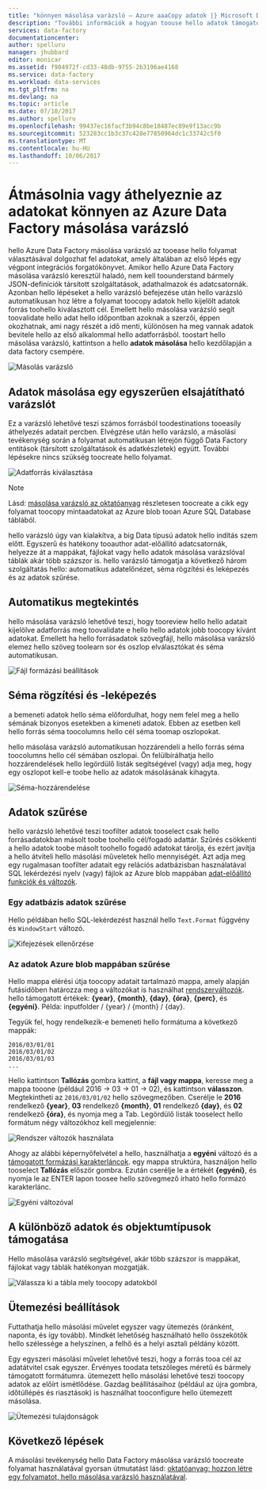 ```yaml
---
title: "könnyen másolása varázsló – Azure aaaCopy adatok |} Microsoft Docs"
description: "További információk a hogyan toouse hello adatok támogatott forrásokból toosinks Data Factory másolása varázsló toocopy adatait."
services: data-factory
documentationcenter: 
author: spelluru
manager: jhubbard
editor: monicar
ms.assetid: f904972f-cd33-48db-9755-2b3196ae4168
ms.service: data-factory
ms.workload: data-services
ms.tgt_pltfrm: na
ms.devlang: na
ms.topic: article
ms.date: 07/10/2017
ms.author: spelluru
ms.openlocfilehash: 99437ec16facf3b94c8be18487ec89e9f13acc9b
ms.sourcegitcommit: 523283cc1b3c37c428e77850964dc1c33742c5f0
ms.translationtype: MT
ms.contentlocale: hu-HU
ms.lasthandoff: 10/06/2017
---
```

# <a name="copy-or-move-data-easily-with-azure-data-factory-copy-wizard"></a>Átmásolnia vagy áthelyeznie az adatokat könnyen az Azure Data Factory másolása varázsló
hello Azure Data Factory másolása varázsló az tooease hello folyamat választásával dolgozhat fel adatokat, amely általában az első lépés egy végpont integrációs forgatókönyvet. Amikor hello Azure Data Factory másolása varázsló keresztül haladó, nem kell toounderstand bármely JSON-definíciók társított szolgáltatások, adathalmazok és adatcsatornák. Azonban hello lépéseket a hello varázsló befejezése után hello varázsló automatikusan hoz létre a folyamat toocopy adatok hello kijelölt adatok forrás toohello kiválasztott cél. Emellett hello másolása varázsló segít toovalidate hello adat hello időpontban azoknak a szerzői, éppen okozhatnak, ami nagy részét a idő menti, különösen ha meg vannak adatok bevitele hello az első alkalommal hello adatforrásból. toostart hello másolása varázsló, kattintson a hello **adatok másolása** hello kezdőlapján a data factory csempére.

![Másolás varázsló](./media/data-factory-copy-wizard/copy-data-wizard.png)

## <a name="an-intuitive-wizard-for-copying-data"></a>Adatok másolása egy egyszerűen elsajátítható varázslót
Ez a varázsló lehetővé teszi számos forrásból toodestinations tooeasily áthelyezés adatait percben. Elvégzése után hello varázsló, a másolási tevékenység során a folyamat automatikusan létrejön függő Data Factory entitások (társított szolgáltatások és adatkészletek) együtt. További lépésekre nincs szükség toocreate hello folyamat.   

![Adatforrás kiválasztása](./media/data-factory-copy-wizard/select-data-source-page.png)

> [!NOTE]
> Lásd: [másolása varázsló az oktatóanyag](data-factory-copy-data-wizard-tutorial.md) részletesen toocreate a cikk egy folyamat toocopy mintaadatokat az Azure blob tooan Azure SQL Database táblából. 
> 
> 

hello varázsló úgy van kialakítva, a big Data típusú adatok hello indítás szem előtt. Egyszerű és hatékony tooauthor adat-előállító adatcsatornák, helyezze át a mappákat, fájlokat vagy hello adatok másolása varázslóval táblák akár több százszor is. hello varázsló támogatja a következő három szolgáltatás hello: automatikus adatelőnézet, séma rögzítési és leképezés és az adatok szűrése. 

## <a name="automatic-data-preview"></a>Automatikus megtekintés
hello másolása varázsló lehetővé teszi, hogy tooreview hello hello adatait kijelölve adatforrás meg toovalidate e hello hello adatok jobb toocopy kívánt adatokat. Emellett ha hello forrásadatok szövegfájl, hello másolása varázsló elemez hello szöveg toolearn sor és oszlop elválasztókat és séma automatikusan. 

![Fájl formázási beállítások](./media/data-factory-copy-wizard/file-format-settings.png)

## <a name="schema-capture-and-mapping"></a>Séma rögzítési és -leképezés
a bemeneti adatok hello séma előfordulhat, hogy nem felel meg a hello sémának bizonyos esetekben a kimeneti adatok. Ebben az esetben kell hello forrás séma toocolumns hello cél séma toomap oszlopokat. 

hello másolása varázsló automatikusan hozzárendeli a hello forrás séma toocolumns hello cél sémában oszlopai. Ön felülbírálhatja hello hozzárendelések hello legördülő listák segítségével (vagy) adja meg, hogy egy oszlopot kell-e toobe hello az adatok másolásának kihagyta.   

![Séma-hozzárendelése](./media/data-factory-copy-wizard/schema-mapping.png)

## <a name="filtering-data"></a>Adatok szűrése
hello varázsló lehetővé teszi toofilter adatok tooselect csak hello forrásadatokban másolt toobe toohello cél/fogadó adattár. Szűrés csökkenti a hello adatok toobe másolt toohello fogadó adatokat tárolja, és ezért javítja a hello átviteli hello másolási műveletek hello mennyiségét. Azt adja meg egy rugalmasan toofilter adatait egy relációs adatbázisban használatával SQL lekérdezési nyelv (vagy) fájlok az Azure blob mappában [adat-előállító funkciók és változók](data-factory-functions-variables.md).   

### <a name="filtering-of-data-in-a-database"></a>Egy adatbázis adatok szűrése
Hello példában hello SQL-lekérdezést használ hello `Text.Format` függvény és `WindowStart` változó. 

![Kifejezések ellenőrzése](./media/data-factory-copy-wizard/validate-expressions.png)

### <a name="filtering-of-data-in-an-azure-blob-folder"></a>Az adatok Azure blob mappában szűrése
Hello mappa elérési útja toocopy adatait tartalmazó mappa, amely alapján futásidőben határozza meg a változókat is használhat [rendszerváltozók](data-factory-functions-variables.md#data-factory-system-variables). hello támogatott értékek: **{year}**, **{month}**, **{day}**, **{óra}**, **{perc}**, és **{egyéni}**. Példa: inputfolder / {year} / {month} / {day}.

Tegyük fel, hogy rendelkezik-e bemeneti hello formátuma a következő mappák:

    2016/03/01/01
    2016/03/01/02
    2016/03/01/03
    ...

Hello kattintson **Tallózás** gombra kattint, a **fájl vagy mappa**, keresse meg a mappa tooone (például 2016 -> 03 -> 01 -> 02), és kattintson **válasszon**. Megtekintheti az `2016/03/01/02` hello szövegmezőben. Cserélje le **2016** rendelkező **{year}**, **03** rendelkező **{month}**, **01** rendelkező **{day}**, és **02** rendelkező **{óra}**, és nyomja meg a Tab. Legördülő listák tooselect hello formátum négy változókhoz kell megjelennie:

![Rendszer változók használata](./media/data-factory-copy-wizard/blob-standard-variables-in-folder-path.png)   

Ahogy az alábbi képernyőfelvétel a hello, használhatja a **egyéni** változó és a [támogatott formázási karakterláncok](https://msdn.microsoft.com/library/8kb3ddd4.aspx). egy mappa struktúra, használjon hello tooselect **Tallózás** először gombra. Ezután cserélje le a értékét **{egyéni}**, és nyomja le az ENTER lapon toosee hello szövegmező írható hello formázó karakterlánc.     

![Egyéni változóval](./media/data-factory-copy-wizard/blob-custom-variables-in-folder-path.png)

## <a name="support-for-diverse-data-and-object-types"></a>A különböző adatok és objektumtípusok támogatása
Hello másolása varázsló segítségével, akár több százszor is mappákat, fájlokat vagy táblák hatékonyan mozgatják.

![Válassza ki a tábla mely toocopy adatokból](./media/data-factory-copy-wizard/select-tables-to-copy-data.png)

## <a name="scheduling-options"></a>Ütemezési beállítások
Futtathatja hello másolási művelet egyszer vagy ütemezés (óránként, naponta, és így tovább). Mindkét lehetőség használható hello összekötők hello szélessége a helyszínen, a felhő és a helyi asztali példány között.

Egy egyszeri másolási művelet lehetővé teszi, hogy a forrás tooa cél az adatátvitel csak egyszer. Érvényes toodata tetszőleges méretű és bármely támogatott formátumra. ütemezett hello másolási lehetővé teszi toocopy adatok az előírt ismétlődése. Gazdag beállításaihoz (például az újra gombra, időtúllépés és riasztások) is használhat tooconfigure hello ütemezett másolása.

![Ütemezési tulajdonságok](./media/data-factory-copy-wizard/scheduling-properties.png)

## <a name="next-steps"></a>Következő lépések
A másolási tevékenység hello Data Factory másolása varázsló toocreate folyamat használatával gyorsan útmutatást lásd: [oktatóanyag: hozzon létre egy folyamatot, hello másolása varázsló használatával](data-factory-copy-data-wizard-tutorial.md).

